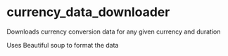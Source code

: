 # currency_data_downloader
Downloads currency conversion data for any given currency and duration

Uses Beautiful soup to format the data
